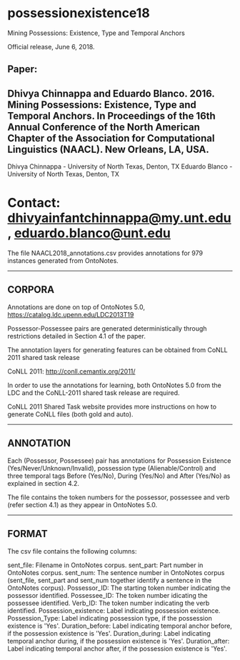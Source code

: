 # possessionexistence18

Mining Possessions: Existence, Type and Temporal Anchors

Official release, June 6, 2018.

Paper:
-------------------------------------------------------------------------------
Dhivya Chinnappa and Eduardo Blanco. 2016.
Mining Possessions: Existence, Type and Temporal Anchors.
In Proceedings of the 16th Annual Conference of the North American Chapter of the Association for Computational Linguistics (NAACL). New Orleans, LA, USA. 
-------------------------------------------------------------------------------

Dhivya Chinnappa - University of North Texas, Denton, TX
Eduardo Blanco - University of North Texas, Denton, TX

Contact: dhivyainfantchinnappa@my.unt.edu, eduardo.blanco@unt.edu
===============================================================================

The file NAACL2018_annotations.csv provides annotations for 979 instances generated from OntoNotes.

-------------
CORPORA
-------------

Annotations are done on top of OntoNotes 5.0, https://catalog.ldc.upenn.edu/LDC2013T19

Possessor-Possessee pairs are generated deterministically through restrictions detailed in Section 4.1 of the paper.

The annotation layers for generating features can be obtained from CoNLL 2011 shared task release

CoNLL 2011: http://conll.cemantix.org/2011/

In order to use the annotations for learning, both OntoNotes 5.0 from the LDC and the CoNLL-2011 shared task release are required.

CoNLL 2011 Shared Task website provides more instructions on how to generate CoNLL files (both gold and auto).

-------------
ANNOTATION
-------------

Each (Possessor, Possessee) pair has annotations for Possession Existence (Yes/Never/Unknown/Invalid), possession type (Alienable/Control) and three temporal tags Before (Yes/No), During (Yes/No) and  After (Yes/No) as explained in section 4.2.

The file contains the token numbers for the possessor, possessee and verb (refer section 4.1) as they appear in OntoNotes 5.0.

-------------
FORMAT
-------------
The csv file contains the following columns:

sent_file: 		Filename in OntoNotes corpus.
sent_part: 		Part number in OntoNotes corpus.
sent_num: 		The sentence number in OntoNotes corpus (sent_file, sent_part and sent_num together identify a sentence in the OntoNotes corpus).
Possessor_ID:		The starting token number indicating the possessor identified.
Possessee_ID:		The token number idicating the possessee identified.
Verb_ID:		The token number indicating the verb identified.
Possession_existence:	Label indicating possession existence.	
Possession_Type:	Label indicating possession type, if the possession existence is 'Yes'.
Duration_before:	Label indicating temporal anchor before, if the possession existence is 'Yes'.
Duration_during:	Label indicating temporal anchor during, if the possession existence is 'Yes'.
Duration_after:		Label indicating temporal anchor after, if the possession existence is 'Yes'.
